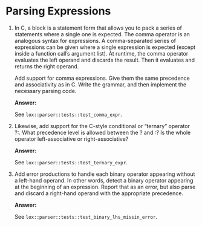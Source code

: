 # Parsing Expressions

1. In C, a block is a statement form that allows you to pack a series of
   statements where a single one is expected. The comma operator is an analogous
   syntax for expressions. A comma-separated series of expressions can be given
   where a single expression is expected (except inside a function call’s argument
   list). At runtime, the comma operator evaluates the left operand and discards
   the result. Then it evaluates and returns the right operand.

   Add support for comma expressions. Give them the same precedence and
   associativity as in C. Write the grammar, and then implement the necessary
   parsing code.

   **Answer:**

   See `lox::parser::tests::test_comma_expr`.

2. Likewise, add support for the C-style conditional or “ternary” operator ?:.
   What precedence level is allowed between the ? and :? Is the whole operator
   left-associative or right-associative?

   **Answer:**

   See `lox::parser::tests::test_ternary_expr`.

3. Add error productions to handle each binary operator appearing without a
   left-hand operand. In other words, detect a binary operator appearing at the
   beginning of an expression. Report that as an error, but also parse and discard
   a right-hand operand with the appropriate precedence.

   **Answer:**

   See `lox::parser::tests::test_binary_lhs_missin_error`.
